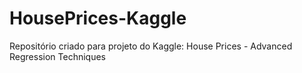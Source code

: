 # HousePrices-Kaggle
Repositório criado para projeto do Kaggle: House Prices - Advanced Regression Techniques
